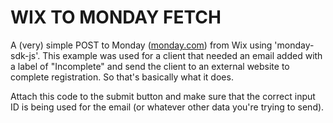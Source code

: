 # WIX TO MONDAY FETCH
A (very) simple POST to Monday ([monday.com](monday.com)) from Wix using 'monday-sdk-js'. This example was used for a client that needed an email added with a label of "Incomplete" and send the client to an external website to complete registration. So that's basically what it does.

Attach this code to the submit button and make sure that the correct input ID is being used for the email (or whatever other data you're trying to send).
